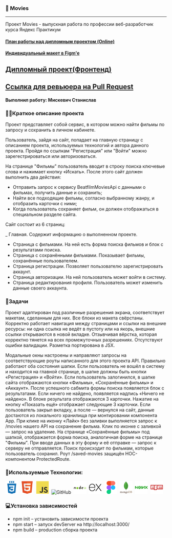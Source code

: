 ### 📰 Movies
--------------------------
Проект Movies - выпускная работа по профессии веб-разработчик курса Яндекс Практикум
#### [План работы над дипломным проектом (Online)](https://trello.com/b/CbFnh2HD/project-diploma-work)
#### [Индивидуальный макет в Figm'e](https://www.figma.com/file/mIrPoMCYLA3glp9KZDm7yt/Diploma-(Copy)?node-id=891%3A3857)
## [Дипломный проект(Фронтенд)](https://mydiplom.nomoredomains.xyz)
## [Ссылка для ревьюера на Pull Request](https://github.com/MiskevichStanislav/movies-explorer-frontend/pull/2)

#### Выполнил работу: Мискевич Станислав

 ### ✍🏻Краткое описание проекта
Проект представляет собой сервис, в котором можно найти фильмы по запросу и сохранить в личном кабинете.

Пользователь, зайдя на сайт, попадает на главную страницу с описанием проекта, используемых технологий и автора данного проекта. Пройдя по ссылкам "Регистрация" или "Войти" можно зарегестрироваться или авторизоваться.

На странице "Фильмы" пользователь вводит в строку поиска ключевые слова и нажимает кнопку «Искать». После этого сайт должен выполнить два действия:

- Отправить запрос к сервису BeatfilmMoviesApi с данными о фильмах, получить данные и сохранить;
- Найти все подходящие фильмы, согласно выбранному жанру, и отобразить карточки с ними;
- Когда пользователь сохраняет фильм, он должен отображаться в специальном разделе сайта.

Сайт состоит из 6 страниц:

_ Главная. Содержит информацию о выполненном проекте.
- Страница с фильмами. На ней есть форма поиска фильмов и блок с результатами поиска.
- Страница с сохранёнными фильмами. Показывает фильмы, сохранённые пользователем.
- Страница регистрации. Позволяет пользователю зарегистрировать аккаунт.
- Страница авторизации. На ней пользователь может войти в систему.
- Страница редактирования профиля. Пользователь может изменить данные своего аккаунта.

### 📖Задачи

Проект адаптирован под различные разрешения экрана, соответствует макетам, сделанным для них.
Все блоки из макета свёрстаны. Корректно работает навигация между страницами и ссылки на внешние ресурсы: ни одна ссылка не ведёт в пустоту или на якорь, внешние ссылки открываются в новой вкладке.
Отзывчивая вёрстка, которая корректно тянется на всех промежуточных разрешениях.
Отсутствуют ошибки валидации.
Разметка портирована в JSX.

Модальные окны настроены и направляют запросы на соответствующие роуты написанного для этого проекта API.
Правильно работают оба состояния шапки. Если пользователь не вошёл в систему и находится на главной странице, в шапке должны быть кнопки «Регистрация» и «Войти». Если пользователь залогинился, в шапке сайта отображаются кнопки «Фильмы», «Сохранённые фильмы» и «Аккаунт».
После успешного сабмита формы поиска появляется блок с результатами. Если ничего не найдено, появляется надпись «Ничего не найдено».
В блоке результата отображаются 3 карточки. Нажатие на кнопку «Показать ещё» отображает следующие 3 карточки.
Если пользователь закрыл вкладку, а после — вернулся на сайт, данные достаются из локального хранилища при монтировании компонента App.
При клике на иконку «Лайк» без заливки выполняется запрос к /movies нашего API на сохранение фильма. Клик по иконке с заливкой — запрос на удаление.
На странице «Сохранённые фильмы» под шапкой, отображается форма поиска, аналогичная форме на странице "Фильмы". При вводе данных в эту форму и её отправке — запрос к серверу не отправляется. Поиск происходит по фильмам, которые пользователь сохранил.
Роут /saved-movies защищён HOC-компонентом ProtectedRoute.

 ### 📃Используемые Технологии:
 <img src="https://github.com/devicons/devicon/blob/master/icons/css3/css3-plain-wordmark.svg"  title="CSS3" alt="CSS" width="40" height="40"/>&nbsp;
  <img src="https://github.com/devicons/devicon/blob/master/icons/html5/html5-original.svg" title="HTML5" alt="HTML" width="40" height="40"/>&nbsp;
  <img src="https://github.com/devicons/devicon/blob/master/icons/javascript/javascript-original.svg" title="JavaScript" alt="JavaScript" width="40" height="40"/>&nbsp;
  <img src="https://user-images.githubusercontent.com/78322084/162064174-194ac89a-024d-4839-aae3-22d9ee4e3a33.png"  title="GitHub" alt="GitHub" width="40" height="40"/>&nbsp;
  <img src="https://github.com/devicons/devicon/blob/master/icons/nodejs/nodejs-original-wordmark.svg" title="NodeJS" alt="NodeJS" width="40" height="40"/>&nbsp;
  <img src="https://github.com/devicons/devicon/blob/master/icons/express/express-original.svg" title="NodeJS" alt="NodeJS" width="40" height="40"/>&nbsp;
   <img src="https://github.com/devicons/devicon/blob/master/icons/figma/figma-original.svg" title="NodeJS" alt="NodeJS" width="40" height="40"/>&nbsp;
   <img src="https://github.com/devicons/devicon/blob/master/icons/mongodb/mongodb-original-wordmark.svg" title="NodeJS" alt="NodeJS" width="40" height="40"/>&nbsp;
   <img src="https://github.com/devicons/devicon/blob/master/icons/nginx/nginx-original.svg" title="NodeJS" alt="NodeJS" width="40" height="40"/>&nbsp;
    <img src="https://github.com/devicons/devicon/blob/master/icons/npm/npm-original-wordmark.svg" title="NodeJS" alt="NodeJS" width="40" height="40"/>&nbsp;


 ### 💻Установка зависимостей
- npm init – установить зависимости проекта
- npm start – запуск devServer на http://localhost:3000/
- npm build – production сборка проекта